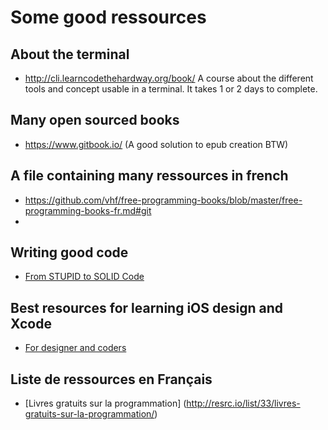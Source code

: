 # Some good ressources

## About the terminal
* http://cli.learncodethehardway.org/book/ A course about the different tools and concept usable in a terminal. It takes 1 or 2 days to complete.

## Many open sourced books
* https://www.gitbook.io/ (A good solution to epub creation BTW)

## A file containing many ressources in french

* https://github.com/vhf/free-programming-books/blob/master/free-programming-books-fr.md#git
* 

## Writing good code

- [From STUPID to SOLID Code](http://williamdurand.fr/2013/07/30/from-stupid-to-solid-code)

## Best resources for learning iOS design and Xcode

- [For designer and coders](http://designcode.io/learn)

## Liste de ressources en Français

- [Livres gratuits sur la programmation] (http://resrc.io/list/33/livres-gratuits-sur-la-programmation/)
